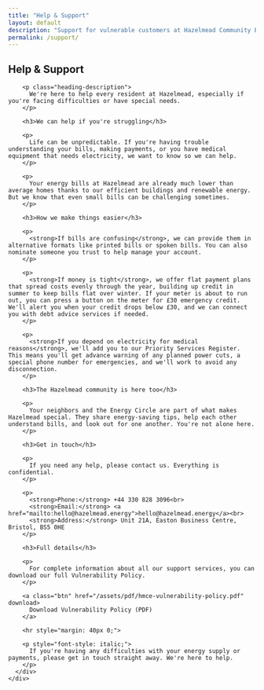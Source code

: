 ```yaml
---
title: "Help & Support"
layout: default
description: "Support for vulnerable customers at Hazelmead Community Energy"
permalink: /support/
---
```


<section class="section-space">
  <div class="container">
    <div class="row">
      <div class="about-content">
        <h2 class="heading-title">Help & Support</h2>
        
        <p class="heading-description">
          We're here to help every resident at Hazelmead, especially if you're facing difficulties or have special needs.
        </p>
        
        <h3>We can help if you're struggling</h3>
        
        <p>
          Life can be unpredictable. If you're having trouble understanding your bills, making payments, or you have medical equipment that needs electricity, we want to know so we can help.
        </p>
        
        <p>
          Your energy bills at Hazelmead are already much lower than average homes thanks to our efficient buildings and renewable energy. But we know that even small bills can be challenging sometimes.
        </p>
        
        <h3>How we make things easier</h3>
        
        <p>
          <strong>If bills are confusing</strong>, we can provide them in alternative formats like printed bills or spoken bills. You can also nominate someone you trust to help manage your account.
        </p>
        
        <p>
          <strong>If money is tight</strong>, we offer flat payment plans that spread costs evenly through the year, building up credit in summer to keep bills flat over winter. If your meter is about to run out, you can press a button on the meter for £30 emergency credit. We'll alert you when your credit drops below £30, and we can connect you with debt advice services if needed.
        </p>
        
        <p>
          <strong>If you depend on electricity for medical reasons</strong>, we'll add you to our Priority Services Register. This means you'll get advance warning of any planned power cuts, a special phone number for emergencies, and we'll work to avoid any disconnection.
        </p>
        
        <h3>The Hazelmead community is here too</h3>
        
        <p>
          Your neighbors and the Energy Circle are part of what makes Hazelmead special. They share energy-saving tips, help each other understand bills, and look out for one another. You're not alone here.
        </p>
        
        <h3>Get in touch</h3>
        
        <p>
          If you need any help, please contact us. Everything is confidential.
        </p>
        
        <p>
          <strong>Phone:</strong> +44 330 828 3096<br>
          <strong>Email:</strong> <a href="mailto:hello@hazelmead.energy">hello@hazelmead.energy</a><br>
          <strong>Address:</strong> Unit 21A, Easton Business Centre, Bristol, BS5 0HE
        </p>
        
        <h3>Full details</h3>
        
        <p>
          For complete information about all our support services, you can download our full Vulnerability Policy.
        </p>
        
        <a class="btn" href="/assets/pdf/hmce-vulnerability-policy.pdf" download>
          Download Vulnerability Policy (PDF)
        </a>
        
        <hr style="margin: 40px 0;">
        
        <p style="font-style: italic;">
          If you're having any difficulties with your energy supply or payments, please get in touch straight away. We're here to help.
        </p>
      </div>
    </div>
  </div>
</section>